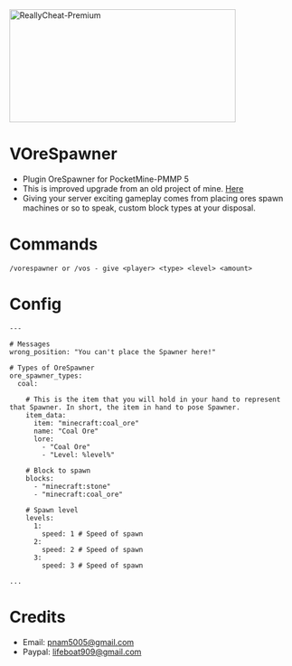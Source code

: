 <img src="https://static.wikia.nocookie.net/minecraft_gamepedia/images/3/35/Caves_%26_Cliffs_Ores.png" alt="ReallyCheat-Premium" height="200" width="400" />

# VOreSpawner
- Plugin OreSpawner for PocketMine-PMMP 5
- This is improved upgrade from an old project of mine. [Here](https://github.com/VennDev/OreSpawner)
- Giving your server exciting gameplay comes from placing ores spawn machines or so to speak, custom block types at your disposal.

# Commands
```
/vorespawner or /vos - give <player> <type> <level> <amount>
```

# Config
```config
---

# Messages
wrong_position: "You can't place the Spawner here!"

# Types of OreSpawner
ore_spawner_types:
  coal:

    # This is the item that you will hold in your hand to represent that Spawner. In short, the item in hand to pose Spawner.
    item_data:
      item: "minecraft:coal_ore"
      name: "Coal Ore"
      lore:
        - "Coal Ore"
        - "Level: %level%"

    # Block to spawn
    blocks:
      - "minecraft:stone"
      - "minecraft:coal_ore"

    # Spawn level
    levels:
      1:
        speed: 1 # Speed of spawn
      2:
        speed: 2 # Speed of spawn
      3:
        speed: 3 # Speed of spawn

...

```

# Credits
- Email: pnam5005@gmail.com
- Paypal: lifeboat909@gmail.com
